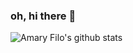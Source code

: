 ### oh, hi there 🦙

![Amary Filo's github stats](https://github-readme-stats.vercel.app/api?username=laumiqv&show_icons=true&hide_border=true)

<!--
**laumiqv/laumiqv** is a ✨ _special_ ✨ repository because its `README.md` (this file) appears on your GitHub profile.

Here are some ideas to get you started:

- 🔭 I’m currently working on ...
- 🌱 I’m currently learning ...
- 👯 I’m looking to collaborate on ...
- 🤔 I’m looking for help with ...
- 💬 Ask me about ...
- 📫 How to reach me: ...
- 😄 Pronouns: ...
- ⚡ Fun fact: ...
-->
